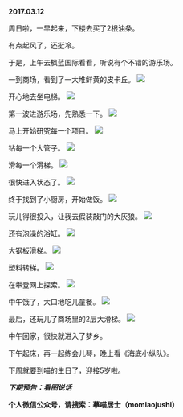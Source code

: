 
          
**2017.03.12**

周日啦，一早起来，下楼去买了2根油条。

有点起风了，还挺冷。

于是，上午去枫蓝国际看看，听说有个不错的游乐场。

一到商场，看到了一大堆鲜黄的皮卡丘。
![](http://wx3.sinaimg.cn/large/627d9660ly1fdk3nbkmqrj20yg0mz44l.jpg)


开心地去坐电梯。
![](http://wx3.sinaimg.cn/large/627d9660ly1fdk3nbqieqj20yg0mzjuz.jpg)


第一波进游乐场，先熟悉一下。
![](http://wx3.sinaimg.cn/large/627d9660ly1fdk3nbxg84j20yg0mzn08.jpg)


马上开始研究每一个项目。
![](http://wx3.sinaimg.cn/large/627d9660ly1fdk3ncvuwlj20yg0mz76x.jpg)


钻每一个大管子。
![](http://wx3.sinaimg.cn/large/627d9660ly1fdk3na07xuj20yg0mz0wb.jpg)


滑每一个滑梯。
![](http://wx3.sinaimg.cn/large/627d9660ly1fdk3naen6vj20yg0mzdir.jpg)


很快进入状态了。
![](http://wx3.sinaimg.cn/large/627d9660ly1fdk3ncoudjj20yg0mztci.jpg)


终于找到了小厨房，开始做饭。
![](http://wx3.sinaimg.cn/large/627d9660ly1fdk3nb4hy9j20yg0mzgod.jpg)


玩儿得很投入，让我去假装敲门的大灰狼。
![](http://wx3.sinaimg.cn/large/627d9660ly1fdk3nak5enj20yg0mzjud.jpg)


还有泡澡的浴缸。
![](http://wx3.sinaimg.cn/large/627d9660ly1fdk3nbclcsj20yg0mz77m.jpg)


大钢板滑梯。
![](http://wx3.sinaimg.cn/large/627d9660ly1fdk3n9p6l3j20yg0mz77c.jpg)


塑料转梯。
![](http://wx3.sinaimg.cn/large/627d9660ly1fdk3na6sdoj20yg0mzq5u.jpg)


在攀登网上探索。
![](http://wx3.sinaimg.cn/large/627d9660ly1fdk3nd2z5tj20yg0mzgqz.jpg)


中午饿了，大口地吃儿童餐。
![](http://wx3.sinaimg.cn/large/627d9660ly1fdk3narv00j20yg0mzdj2.jpg)


最后，还玩儿了商场里的2层大滑梯。
![](http://wx3.sinaimg.cn/large/627d9660ly1fdk3ncbyhmj20yg0mzaeq.jpg)


中午回家，很快就进入了梦乡。

下午起床，再一起练会儿琴，晚上看《海底小纵队》。

下周就要到喵的生日了，迎接5岁啦。


***下期预告：看图说话***


**个人微信公众号，请搜索：摹喵居士（momiaojushi）**

        